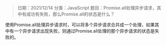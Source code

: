 > 日期：2021/12/14
分类：JavaScript
题目：Promise.all处理异步请求，其中有成功有失败，那么Promise.all的状态是什么？

使用Promise.all处理异步请求时，可以将多个异步请求合并成一个处理，如果其中有一个异步请求出现失败，则通过Promise.all处理的那个异步请求的状态是失败的。

